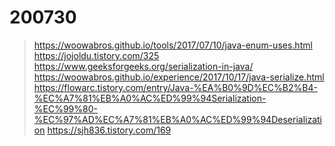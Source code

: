 # 200730

> https://woowabros.github.io/tools/2017/07/10/java-enum-uses.html
> https://jojoldu.tistory.com/325
> https://www.geeksforgeeks.org/serialization-in-java/
> https://woowabros.github.io/experience/2017/10/17/java-serialize.html
> https://flowarc.tistory.com/entry/Java-%EA%B0%9D%EC%B2%B4-%EC%A7%81%EB%A0%AC%ED%99%94Serialization-%EC%99%80-%EC%97%AD%EC%A7%81%EB%A0%AC%ED%99%94Deserialization
> https://sjh836.tistory.com/169
